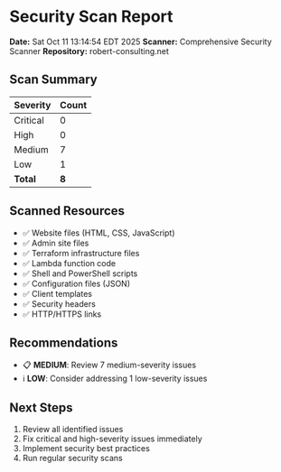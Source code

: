 # Security Scan Report

**Date:** Sat Oct 11 13:14:54 EDT 2025
**Scanner:** Comprehensive Security Scanner
**Repository:** robert-consulting.net

## Scan Summary

| Severity | Count |
|----------|-------|
| Critical | 0 |
| High     | 0 |
| Medium   | 7 |
| Low      | 1 |
| **Total** | **8** |

## Scanned Resources

- ✅ Website files (HTML, CSS, JavaScript)
- ✅ Admin site files
- ✅ Terraform infrastructure files
- ✅ Lambda function code
- ✅ Shell and PowerShell scripts
- ✅ Configuration files (JSON)
- ✅ Client templates
- ✅ Security headers
- ✅ HTTP/HTTPS links

## Recommendations

- 📋 **MEDIUM**: Review 7 medium-severity issues
- ℹ️ **LOW**: Consider addressing 1 low-severity issues

## Next Steps
1. Review all identified issues
2. Fix critical and high-severity issues immediately
3. Implement security best practices
4. Run regular security scans
